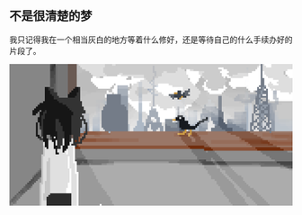 ## 不是很清楚的梦

我只记得我在一个相当灰白的地方等着什么修好，还是等待自己的什么手续办好的片段了。

![1678324738137](image/20230309/1678324738137.png)
